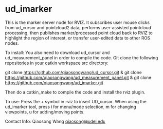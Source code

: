 ud_imarker
==========
This is the marker server node for RVIZ. It subscribes user mouse clicks from ud_cursor and pointcloud2 data, performs user-assisted pointcloud processing, then publishes marker/processed point cloud back to RVIZ to highlight the region of interest, or transfer user-edited data to other ROS nodes.

To install: You also need to download ud_cursor and ud_measurement_panel in order to compile the code. Git clone the following repositories in your catkin workspace src directory:

git clone https://github.com/qiaosongwang/ud_cursor.git 
& git clone https://github.com/qiaosongwang/ud_measurement_panel.git 
& git clone https://github.com/qiaosongwang/ud_imarker.git

Then do a catkin_make to compile the code and install the rviz plugin.

To use: Press the + symbol in rviz to insert UD_cursor. When using the ud_imarker tool, press i for menu/mode selection, m for changing viewpoints, u for adding/moving points. 

Contact Info:
Qiaosong Wang
qiaosong@udel.edu
